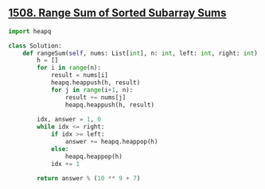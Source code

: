 ## [1508. Range Sum of Sorted Subarray Sums](https://leetcode.com/problems/range-sum-of-sorted-subarray-sums/)

```python
import heapq

class Solution:
    def rangeSum(self, nums: List[int], n: int, left: int, right: int) -> int:
        h = []
        for i in range(n):
            result = nums[i]
            heapq.heappush(h, result)
            for j in range(i+1, n):
                result += nums[j]
                heapq.heappush(h, result)
        
        idx, answer = 1, 0
        while idx <= right:
            if idx >= left:
                answer += heapq.heappop(h)
            else:
                heapq.heappop(h)
            idx += 1
        
        return answer % (10 ** 9 + 7)
```

